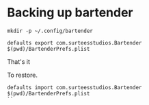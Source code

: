 # Backing up bartender

```
mkdir -p ~/.config/bartender

defaults export com.surteesstudios.Bartender $(pwd)/BartenderPrefs.plist
```

That's it

To restore. 

```
defaults import com.surteesstudios.Bartender $(pwd)/BartenderPrefs.plist
``



